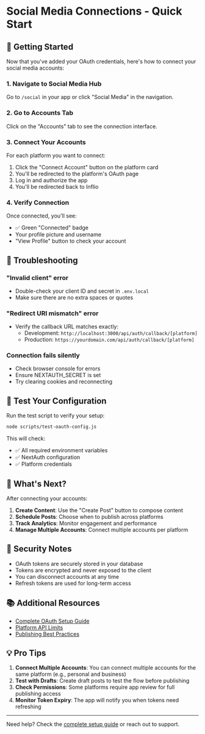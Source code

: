 # Social Media Connections - Quick Start

## 🚀 Getting Started

Now that you've added your OAuth credentials, here's how to connect your social media accounts:

### 1. Navigate to Social Media Hub
Go to `/social` in your app or click "Social Media" in the navigation.

### 2. Go to Accounts Tab
Click on the "Accounts" tab to see the connection interface.

### 3. Connect Your Accounts
For each platform you want to connect:
1. Click the "Connect Account" button on the platform card
2. You'll be redirected to the platform's OAuth page
3. Log in and authorize the app
4. You'll be redirected back to Inflio

### 4. Verify Connection
Once connected, you'll see:
- ✅ Green "Connected" badge
- Your profile picture and username
- "View Profile" button to check your account

## 🔧 Troubleshooting

### "Invalid client" error
- Double-check your client ID and secret in `.env.local`
- Make sure there are no extra spaces or quotes

### "Redirect URI mismatch" error
- Verify the callback URL matches exactly:
  - Development: `http://localhost:3000/api/auth/callback/[platform]`
  - Production: `https://yourdomain.com/api/auth/callback/[platform]`

### Connection fails silently
- Check browser console for errors
- Ensure NEXTAUTH_SECRET is set
- Try clearing cookies and reconnecting

## 📝 Test Your Configuration

Run the test script to verify your setup:

```bash
node scripts/test-oauth-config.js
```

This will check:
- ✅ All required environment variables
- ✅ NextAuth configuration
- ✅ Platform credentials

## 🎯 What's Next?

After connecting your accounts:

1. **Create Content**: Use the "Create Post" button to compose content
2. **Schedule Posts**: Choose when to publish across platforms
3. **Track Analytics**: Monitor engagement and performance
4. **Manage Multiple Accounts**: Connect multiple accounts per platform

## 🔐 Security Notes

- OAuth tokens are securely stored in your database
- Tokens are encrypted and never exposed to the client
- You can disconnect accounts at any time
- Refresh tokens are used for long-term access

## 📚 Additional Resources

- [Complete OAuth Setup Guide](./social-oauth-complete-guide.md)
- [Platform API Limits](../api/platform-limits.md)
- [Publishing Best Practices](./publishing-best-practices.md)

## 💡 Pro Tips

1. **Connect Multiple Accounts**: You can connect multiple accounts for the same platform (e.g., personal and business)
2. **Test with Drafts**: Create draft posts to test the flow before publishing
3. **Check Permissions**: Some platforms require app review for full publishing access
4. **Monitor Token Expiry**: The app will notify you when tokens need refreshing

---

Need help? Check the [complete setup guide](./social-oauth-complete-guide.md) or reach out to support. 